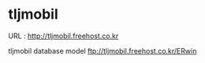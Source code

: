 # tljmobil
URL : http://tljmobil.freehost.co.kr

tljmobil database model
ftp://tljmobil.freehost.co.kr/ERwin
